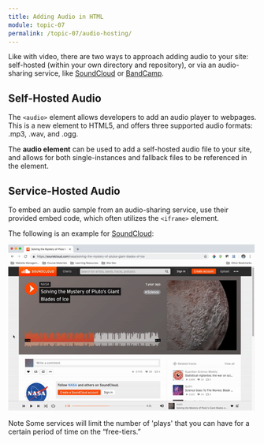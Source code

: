 ```yaml
---
title: Adding Audio in HTML
module: topic-07
permalink: /topic-07/audio-hosting/
---
```


<div class="divider-heading"></div>

Like with video, there are two ways to approach adding audio to your site: self-hosted (within your own directory and repository), or via an audio-sharing service, like <a href="https://soundcloud.com/" target="_new">SoundCloud</a> or <a href="https://bandcamp.com/" target="_new">BandCamp</a>.


## Self-Hosted Audio

The `<audio>` element allows developers to add an audio player to webpages. This is a new element to HTML5, and offers three supported audio formats: .mp3, .wav, and .ogg.

The **audio element** can be used to add a self-hosted audio file to your site, and allows for both single-instances and fallback files to be referenced in the element.


## Service-Hosted Audio

To embed an audio sample from an audio-sharing service, use their provided embed code, which often utilizes the `<iframe>` element.

The following is an example for <a href="https://soundcloud.com" target="_new">SoundCloud</a>:

<img src="../img/embed-soundcloud.gif" alt="animation of finding the embed code of a SoundCloud song" title="How to get SoundCloud audio embed codes" width="500" />

<span class="label label-info">Note</span> Some services will limit the number of 'plays' that you can have for a certain period of time on the “free-tiers.”
